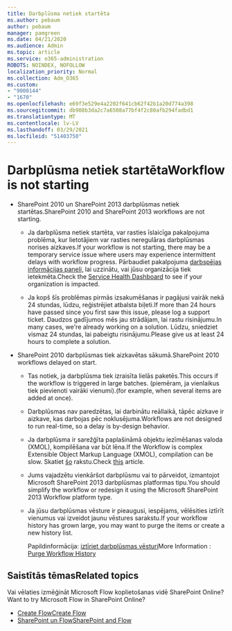 ```yaml
---
title: Darbplūsma netiek startēta
ms.author: pebaum
author: pebaum
manager: pamgreen
ms.date: 04/21/2020
ms.audience: Admin
ms.topic: article
ms.service: o365-administration
ROBOTS: NOINDEX, NOFOLLOW
localization_priority: Normal
ms.collection: Adm_O365
ms.custom:
- "9000144"
- "1670"
ms.openlocfilehash: e69f3e529e4a2202f641cb62f42b1a20d774a398
ms.sourcegitcommit: db908b3da2c7a6508a77bf4f2c80afb294fadbd1
ms.translationtype: MT
ms.contentlocale: lv-LV
ms.lasthandoff: 03/29/2021
ms.locfileid: "51403750"
---
```

# <a name="workflow-is-not-starting"></a><span data-ttu-id="46325-102">Darbplūsma netiek startēta</span><span class="sxs-lookup"><span data-stu-id="46325-102">Workflow is not starting</span></span>

- <span data-ttu-id="46325-103">SharePoint 2010 un SharePoint 2013 darbplūsmas netiek startētas.</span><span class="sxs-lookup"><span data-stu-id="46325-103">SharePoint 2010 and SharePoint 2013 workflows are not starting.</span></span>

    - <span data-ttu-id="46325-104">Ja darbplūsma netiek startēta, var rasties īslaicīga pakalpojuma problēma, kur lietotājiem var rasties neregulāras darbplūsmas norises aizkaves.</span><span class="sxs-lookup"><span data-stu-id="46325-104">If your workflow is not starting, there may be a temporary service issue where users may experience intermittent delays with workflow progress.</span></span> <span data-ttu-id="46325-105">Pārbaudiet pakalpojuma [darbspējas informācijas paneli,](https://admin.microsoft.com/AdminPortal/Home/servicehealth) lai uzzinātu, vai jūsu organizācija tiek ietekmēta.</span><span class="sxs-lookup"><span data-stu-id="46325-105">Check the [Service Health Dashboard](https://admin.microsoft.com/AdminPortal/Home/servicehealth) to see if your organization is impacted.</span></span>

    - <span data-ttu-id="46325-106">Ja kopš šīs problēmas pirmās izsakumēšanas ir pagājusi vairāk nekā 24 stundas, lūdzu, reģistrējiet atbalsta biļeti.</span><span class="sxs-lookup"><span data-stu-id="46325-106">If more than 24 hours have passed since you first saw this issue, please log a support ticket.</span></span> <span data-ttu-id="46325-107">Daudzos gadījumos mēs jau strādājam, lai rastu risinājumu.</span><span class="sxs-lookup"><span data-stu-id="46325-107">In many cases, we're already working on a solution.</span></span> <span data-ttu-id="46325-108">Lūdzu, sniedziet vismaz 24 stundas, lai pabeigtu risinājumu.</span><span class="sxs-lookup"><span data-stu-id="46325-108">Please give us at least 24 hours to complete a solution.</span></span>

- <span data-ttu-id="46325-109">SharePoint 2010 darbplūsmas tiek aizkavētas sākumā.</span><span class="sxs-lookup"><span data-stu-id="46325-109">SharePoint 2010 workflows delayed on start.</span></span>

    - <span data-ttu-id="46325-110">Tas notiek, ja darbplūsma tiek izraisīta lielās paketēs.</span><span class="sxs-lookup"><span data-stu-id="46325-110">This occurs if the workflow is triggered in large batches.</span></span> <span data-ttu-id="46325-111">(piemēram, ja vienlaikus tiek pievienoti vairāki vienumi).</span><span class="sxs-lookup"><span data-stu-id="46325-111">(for example, when several items are added at once).</span></span>

    - <span data-ttu-id="46325-112">Darbplūsmas nav paredzētas, lai darbinātu reāllaikā, tāpēc aizkave ir aizkave, kas darbojas pēc noklusējuma.</span><span class="sxs-lookup"><span data-stu-id="46325-112">Workflows are not designed to run real-time, so a delay is by-design behavior.</span></span>

   -  <span data-ttu-id="46325-113">Ja darbplūsma ir sarežģīta paplašināmā objektu iezīmēšanas valoda (XMOL), kompilēšana var būt lēna.</span><span class="sxs-lookup"><span data-stu-id="46325-113">If the Workflow is complex Extensible Object Markup Language (XMOL), compilation can be slow.</span></span> <span data-ttu-id="46325-114">Skatiet [šo](https://support.microsoft.com//kb/3043697) rakstu.</span><span class="sxs-lookup"><span data-stu-id="46325-114">Check [this](https://support.microsoft.com//kb/3043697) article.</span></span>

    - <span data-ttu-id="46325-115">Jums vajadzētu vienkāršot darbplūsmu vai to pārveidot, izmantojot Microsoft SharePoint 2013 darbplūsmas platformas tipu.</span><span class="sxs-lookup"><span data-stu-id="46325-115">You should simplify the workflow or redesign it using the Microsoft SharePoint 2013 Workflow platform type.</span></span>

    - <span data-ttu-id="46325-116">Ja jūsu darbplūsmas vēsture ir pieaugusi, iespējams, vēlēsities iztīrīt vienumus vai izveidot jaunu vēstures sarakstu.</span><span class="sxs-lookup"><span data-stu-id="46325-116">If your workflow history has grown large, you may want to purge the items or create a new history list.</span></span>

        <span data-ttu-id="46325-117">Papildinformācija: [iztīriet darbplūsmas vēsturi](https://blogs.technet.microsoft.com/marj/2015/08/07/sharepoint-2010-workflows-best-practice-purge-workflow-history-list-items/)</span><span class="sxs-lookup"><span data-stu-id="46325-117">More Information : [Purge Workflow History](https://blogs.technet.microsoft.com/marj/2015/08/07/sharepoint-2010-workflows-best-practice-purge-workflow-history-list-items/)</span></span>


## <a name="related-topics"></a><span data-ttu-id="46325-118">Saistītās tēmas</span><span class="sxs-lookup"><span data-stu-id="46325-118">Related topics</span></span>
<span data-ttu-id="46325-119">Vai vēlaties izmēģināt Microsoft Flow koplietošanas vidē SharePoint Online?</span><span class="sxs-lookup"><span data-stu-id="46325-119">Want to try Microsoft Flow in SharePoint Online?</span></span>
- [<span data-ttu-id="46325-120">Create Flow</span><span class="sxs-lookup"><span data-stu-id="46325-120">Create Flow</span></span>](https://support.office.com/article/Create-a-flow-for-a-list-or-library-in-SharePoint-Online-or-OneDrive-for-Business-a9c3e03b-0654-46af-a254-20252e580d01) 
- [<span data-ttu-id="46325-121">SharePoint un Flow</span><span class="sxs-lookup"><span data-stu-id="46325-121">SharePoint and Flow</span></span>](https://flow.microsoft.com/blog/sharepoint-and-flow/) 
